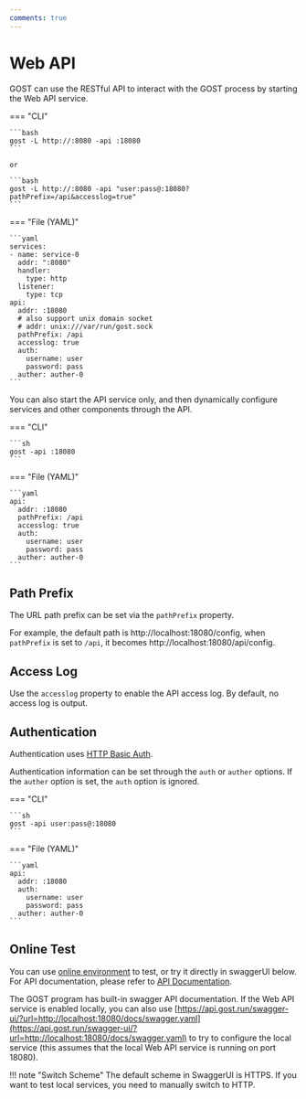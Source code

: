 ```yaml
---
comments: true
---
```


# Web API

GOST can use the RESTful API to interact with the GOST process by starting the Web API service.

=== "CLI"

    ```bash
	gost -L http://:8080 -api :18080
	```

	or

	```bash
	gost -L http://:8080 -api "user:pass@:18080?pathPrefix=/api&accesslog=true"
	```

=== "File (YAML)"

    ```yaml
	services:
	- name: service-0
	  addr: ":8080"
	  handler:
		type: http
	  listener:
		type: tcp
	api:
	  addr: :18080
	  # also support unix domain socket
	  # addr: unix:///var/run/gost.sock
	  pathPrefix: /api
	  accesslog: true
	  auth:
		username: user
		password: pass
	  auther: auther-0
	```

You can also start the API service only, and then dynamically configure services and other components through the API.

=== "CLI"

    ```sh
	gost -api :18080
	```

=== "File (YAML)"

    ```yaml
	api:
	  addr: :18080
	  pathPrefix: /api
	  accesslog: true
	  auth:
	    username: user
		password: pass
	  auther: auther-0
	```
## Path Prefix

The URL path prefix can be set via the `pathPrefix` property.

For example, the default path is http://localhost:18080/config, when `pathPrefix` is set to `/api`, it becomes http://localhost:18080/api/config.

## Access Log

Use the `accesslog` property to enable the API access log. By default, no access log is output.

## Authentication

Authentication uses [HTTP Basic Auth](https://en.wikipedia.org/wiki/Basic_access_authentication).

Authentication information can be set through the `auth` or `auther` options. If the `auther` option is set, the `auth` option is ignored. 

=== "CLI"

    ```sh
	gost -api user:pass@:18080
	```

=== "File (YAML)"

    ```yaml
    api:
      addr: :18080
      auth:
        username: user
        password: pass
      auther: auther-0
    ```

## Online Test

You can use [online environment](https://api.gost.run/config) to test, or try it directly in swaggerUI below. For API documentation, please refer to [API Documentation](https://api.gost.run/swagger-ui/?url=/docs/swagger.yaml).

The GOST program has built-in swagger API documentation. If the Web API service is enabled locally, you can also use [https://api.gost.run/swagger-ui/?url=http://localhost:18080/docs/swagger.yaml](https://api.gost.run/swagger-ui/?url=http://localhost:18080/docs/swagger.yaml) to try to configure the local service (this assumes that the local Web API service is running on port 18080).

!!! note "Switch Scheme"
	The default scheme in SwaggerUI is HTTPS. If you want to test local services, you need to manually switch to HTTP.